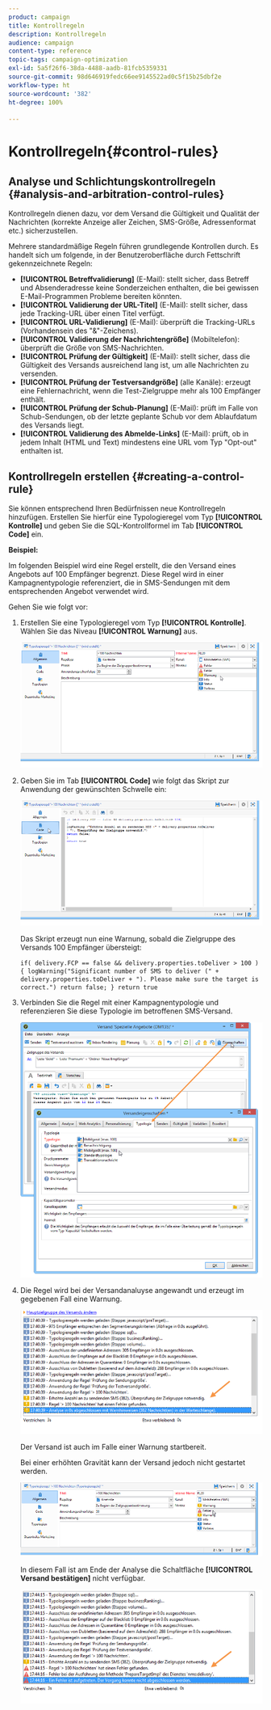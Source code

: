 ```yaml
---
product: campaign
title: Kontrollregeln
description: Kontrollregeln
audience: campaign
content-type: reference
topic-tags: campaign-optimization
exl-id: 5a5f26f6-38da-4488-aadb-81fcb5359331
source-git-commit: 98d646919fedc66ee9145522ad0c5f15b25dbf2e
workflow-type: ht
source-wordcount: '382'
ht-degree: 100%

---
```


# Kontrollregeln{#control-rules}

## Analyse und Schlichtungskontrollregeln {#analysis-and-arbitration-control-rules}

Kontrollregeln dienen dazu, vor dem Versand die Gültigkeit und Qualität der Nachrichten (korrekte Anzeige aller Zeichen, SMS-Größe, Adressenformat etc.) sicherzustellen.

Mehrere standardmäßige Regeln führen grundlegende Kontrollen durch. Es handelt sich um folgende, in der Benutzeroberfläche durch Fettschrift gekennzeichnete Regeln:

* **[!UICONTROL Betreffvalidierung]** (E-Mail): stellt sicher, dass Betreff und Absenderadresse keine Sonderzeichen enthalten, die bei gewissen E-Mail-Programmen Probleme bereiten könnten.
* **[!UICONTROL Validierung der URL-Titel]** (E-Mail): stellt sicher, dass jede Tracking-URL über einen Titel verfügt.
* **[!UICONTROL URL-Validierung]** (E-Mail): überprüft die Tracking-URLs (Vorhandensein des &quot;&amp;&quot;-Zeichens).
* **[!UICONTROL Validierung der Nachrichtengröße]** (Mobiltelefon): überprüft die Größe von SMS-Nachrichten.
* **[!UICONTROL Prüfung der Gültigkeit]** (E-Mail): stellt sicher, dass die Gültigkeit des Versands ausreichend lang ist, um alle Nachrichten zu versenden.
* **[!UICONTROL Prüfung der Testversandgröße]** (alle Kanäle): erzeugt eine Fehlernachricht, wenn die Test-Zielgruppe mehr als 100 Empfänger enthält.
* **[!UICONTROL Prüfung der Schub-Planung]** (E-Mail): prüft im Falle von Schub-Sendungen, ob der letzte geplante Schub vor dem Ablaufdatum des Versands liegt.
* **[!UICONTROL Validierung des Abmelde-Links]** (E-Mail): prüft, ob in jedem Inhalt (HTML und Text) mindestens eine URL vom Typ &quot;Opt-out&quot; enthalten ist.

## Kontrollregeln erstellen {#creating-a-control-rule}

Sie können entsprechend Ihren Bedürfnissen neue Kontrollregeln hinzufügen. Erstellen Sie hierfür eine Typologieregel vom Typ **[!UICONTROL Kontrolle]** und geben Sie die SQL-Kontrollformel im Tab **[!UICONTROL Code]** ein.

**Beispiel:**

Im folgenden Beispiel wird eine Regel erstellt, die den Versand eines Angebots auf 100 Empfänger begrenzt. Diese Regel wird in einer Kampagnentypologie referenziert, die in SMS-Sendungen mit dem entsprechenden Angebot verwendet wird.

Gehen Sie wie folgt vor:

1. Erstellen Sie eine Typologieregel vom Typ **[!UICONTROL Kontrolle]**. Wählen Sie das Niveau **[!UICONTROL Warnung]** aus.

   ![](assets/campaign_opt_create_control_01.png)

1. Geben Sie im Tab **[!UICONTROL Code]** wie folgt das Skript zur Anwendung der gewünschten Schwelle ein:

   ![](assets/campaign_opt_create_control_02.png)

   Das Skript erzeugt nun eine Warnung, sobald die Zielgruppe des Versands 100 Empfänger übersteigt:

   ```
   if( delivery.FCP == false && delivery.properties.toDeliver > 100 ) { logWarning("Significant number of SMS to deliver (" + delivery.properties.toDeliver + "). Please make sure the target is correct.") return false; } return true
   ```

1. Verbinden Sie die Regel mit einer Kampagnentypologie und referenzieren Sie diese Typologie im betroffenen SMS-Versand.

   ![](assets/campaign_opt_create_control_03.png)

1. Die Regel wird bei der Versandanaluyse angewandt und erzeugt im gegebenen Fall eine Warnung.

   ![](assets/campaign_opt_create_control_04.png)

   Der Versand ist auch im Falle einer Warnung startbereit.

   Bei einer erhöhten Gravität kann der Versand jedoch nicht gestartet werden.

   ![](assets/campaign_opt_create_control_05.png)

   In diesem Fall ist am Ende der Analyse die Schaltfläche **[!UICONTROL Versand bestätigen]** nicht verfügbar.

   ![](assets/campaign_opt_create_control_06.png)
